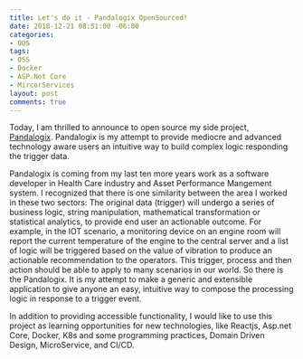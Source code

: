 ```yaml
---
title: Let's do it - Pandalogix OpenSourced!
date: 2018-12-21 08:51:00 -06:00
categories:
- OOS
tags:
- OSS
- Docker
- ASP.Net Core
- MircorServices
layout: post
comments: true
---
```


Today, I am thrilled to announce to open source my side project, [Pandalogix](https://www.pandalogix.com). Pandalogix is my attempt to provide mediocre and advanced technology aware users an intuitive way to build complex logic responding the trigger data.

<!--more-->

Pandalogix is coming from my last ten more years work as a software developer in Health Care industry and Asset Performance Mangement system. I recognized that there is one similarity between the area I worked in these two sectors: The original data (trigger) will undergo a series of business logic, string manipulation, mathematical transformation or statistical analytics, to provide end user an actionable outcome. For example, in the IOT scenario, a monitoring device on an engine room will report the current temperature of the engine to the central server and a list of logic will be triggered based on the value of vibration to produce an actionable recommendation to the operators. This trigger, process and then action should be able to apply to many scenarios in our world. So there is the Pandalogix. It is my attempt to make a generic and extensible application to give anyone an easy, intuitive way to compose the processing logic in response to a trigger event.

In addition to providing accessible functionality, I would like to use this project as learning opportunities for new technologies, like Reactjs, Asp.net Core, Docker, K8s and some programming practices, Domain Driven Design, MicroService, and CI/CD.


